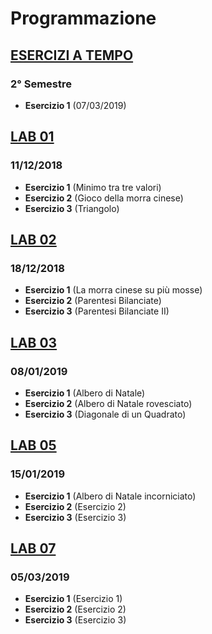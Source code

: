 # Programmazione

## [ESERCIZI A TEMPO](https://github.com/Damix48/programmazione/tree/master/esercizi_a_tempo)
### 2° Semestre
* **Esercizio 1** (07/03/2019)


## [LAB 01](https://github.com/Damix48/programmazione/tree/master/lab_01)
### 11/12/2018
* **Esercizio 1** (Minimo tra tre valori)
* **Esercizio 2** (Gioco della morra cinese)
* **Esercizio 3** (Triangolo)


## [LAB 02](https://github.com/Damix48/programmazione/tree/master/lab_02)
### 18/12/2018
* **Esercizio 1** (La morra cinese su più mosse)
* **Esercizio 2** (Parentesi Bilanciate)
* **Esercizio 3** (Parentesi Bilanciate II)

## [LAB 03](https://github.com/Damix48/programmazione/tree/master/lab_03)
### 08/01/2019
* **Esercizio 1** (Albero di Natale)
* **Esercizio 2** (Albero di Natale rovesciato)
* **Esercizio 3** (Diagonale di un Quadrato)

## [LAB 05](https://github.com/Damix48/programmazione/tree/master/lab_05)
### 15/01/2019
* **Esercizio 1** (Albero di Natale incorniciato)
* **Esercizio 2** (Esercizio 2)
* **Esercizio 3** (Esercizio 3)


## [LAB 07](https://github.com/Damix48/programmazione/tree/master/lab_07)
### 05/03/2019
* **Esercizio 1** (Esercizio 1)
* **Esercizio 2** (Esercizio 2)
* **Esercizio 3** (Esercizio 3)
